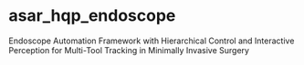 # asar_hqp_endoscope
Endoscope Automation Framework with  Hierarchical Control and Interactive Perception for Multi-Tool Tracking in Minimally Invasive Surgery
